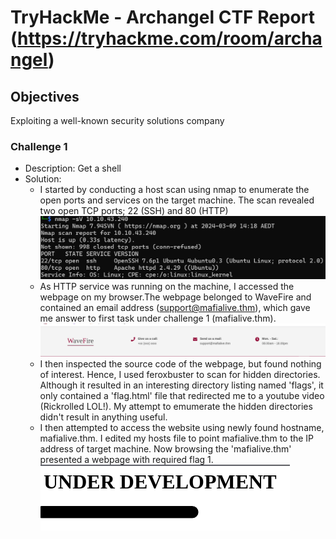 # TryHackMe - Archangel CTF Report (https://tryhackme.com/room/archangel)

## Objectives
Exploiting a well-known security solutions company

### Challenge 1
- Description: Get a shell
- Solution: 
    * I started by conducting a host scan using nmap to enumerate the open ports and services on the target machine. The scan revealed two open TCP ports; 22 (SSH) and 80 (HTTP)
        ![Nmap scan result](image.png)
    * As HTTP service was running on the machine, I accessed the webpage on my browser.The webpage belonged to WaveFire and contained an email address (support@mafialive.thm), which gave me answer to first task under challenge 1 (mafialive.thm).
        ![Email address containing the hostname](image-1.png)
    * I then inspected the source code of the webpage, but found nothing of interest. Hence, I used feroxbuster to scan for hidden directories. Although it resulted in an interesting directory listing named 'flags', it only contained a 'flag.html' file that redirected me to a youtube video (Rickrolled LOL!). My attempt to emumerate the hidden directories didn't result in anything useful. 
    * I then attempted to access the website using newly found hostname, mafialive.thm. I edited my hosts file to point mafialive.thm to the IP address of target machine. Now browsing the 'mafialive.thm' presented a webpage with required flag 1.
        ![Flag 1](image-2.png)
        
    

